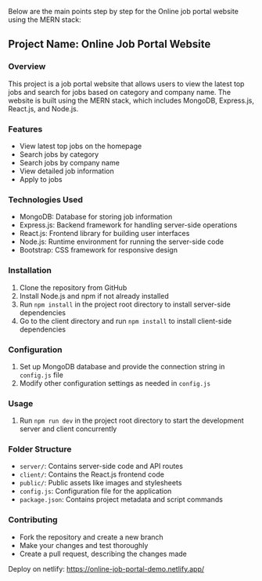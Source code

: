 Below are the main points step by step for the Online job portal website using the MERN stack:

## Project Name: Online Job Portal Website

### Overview
This project is a job portal website that allows users to view the latest top jobs and search for jobs based on category and company name. The website is built using the MERN stack, which includes MongoDB, Express.js, React.js, and Node.js.

### Features
- View latest top jobs on the homepage
- Search jobs by category
- Search jobs by company name
- View detailed job information
- Apply to jobs

### Technologies Used
- MongoDB: Database for storing job information
- Express.js: Backend framework for handling server-side operations
- React.js: Frontend library for building user interfaces
- Node.js: Runtime environment for running the server-side code
- Bootstrap: CSS framework for responsive design

### Installation
1. Clone the repository from GitHub
2. Install Node.js and npm if not already installed
3. Run `npm install` in the project root directory to install server-side dependencies
4. Go to the client directory and run `npm install` to install client-side dependencies

### Configuration
1. Set up MongoDB database and provide the connection string in `config.js` file
2. Modify other configuration settings as needed in `config.js`

### Usage
1. Run `npm run dev` in the project root directory to start the development server and client concurrently

### Folder Structure
- `server/`: Contains server-side code and API routes
- `client/`: Contains the React.js frontend code
- `public/`: Public assets like images and stylesheets
- `config.js`: Configuration file for the application
- `package.json`: Contains project metadata and script commands

### Contributing
- Fork the repository and create a new branch
- Make your changes and test thoroughly
- Create a pull request, describing the changes made

Deploy on netlify:
https://online-job-portal-demo.netlify.app/
